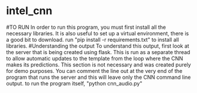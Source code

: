 # intel_cnn

#TO RUN
In order to run this program, you must first install all the necessary libraries. It is also useful to set up a virtual environment, there is a good bit to download.
run "pip install -r requirements.txt" to install all libraries. 
#Understanding the output
To understand this output, first look at the server that is being created using flask. This is run as a separate thread to allow automatic updates to the template from the loop where the CNN makes its predictions. This section is not necessary and was created purely for demo purposes. You can comment the line out at the very end of the program that runs the server and this will leave only the CNN command line output. 
to run the program itself, "python cnn_audio.py"
